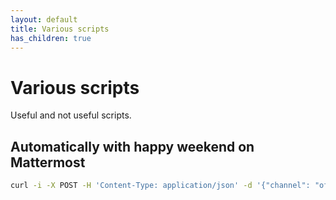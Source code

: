 ```yaml
---
layout: default
title: Various scripts
has_children: true
---
```


# Various scripts

Useful and not useful scripts.

## Automatically with happy weekend on Mattermost

```bash
curl -i -X POST -H 'Content-Type: application/json' -d '{"channel": "off-topic", "text": "@all happy weekend! 🎉"}' https://chat.company.com/hooks/......
```


